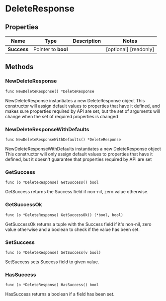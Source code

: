 # DeleteResponse

## Properties

|Name | Type | Description | Notes|
|------------ | ------------- | ------------- | -------------|
|**Success** | Pointer to **bool** |  | [optional] [readonly] |

## Methods

### NewDeleteResponse

`func NewDeleteResponse() *DeleteResponse`

NewDeleteResponse instantiates a new DeleteResponse object
This constructor will assign default values to properties that have it defined,
and makes sure properties required by API are set, but the set of arguments
will change when the set of required properties is changed

### NewDeleteResponseWithDefaults

`func NewDeleteResponseWithDefaults() *DeleteResponse`

NewDeleteResponseWithDefaults instantiates a new DeleteResponse object
This constructor will only assign default values to properties that have it defined,
but it doesn't guarantee that properties required by API are set

### GetSuccess

`func (o *DeleteResponse) GetSuccess() bool`

GetSuccess returns the Success field if non-nil, zero value otherwise.

### GetSuccessOk

`func (o *DeleteResponse) GetSuccessOk() (*bool, bool)`

GetSuccessOk returns a tuple with the Success field if it's non-nil, zero value otherwise
and a boolean to check if the value has been set.

### SetSuccess

`func (o *DeleteResponse) SetSuccess(v bool)`

SetSuccess sets Success field to given value.

### HasSuccess

`func (o *DeleteResponse) HasSuccess() bool`

HasSuccess returns a boolean if a field has been set.



